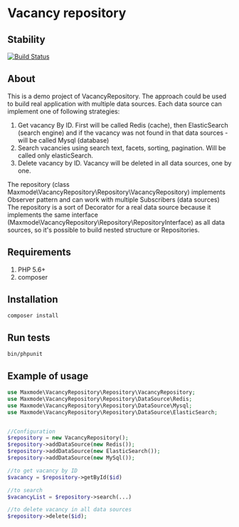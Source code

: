 Vacancy repository
==================
## Stability

[![Build Status](https://travis-ci.org/maxmode/vacancy_repository.png)](https://travis-ci.org/maxmode/vacancy_repository)

## About
This is a demo project of VacancyRepository.
The approach could be used to build real application with multiple data sources.
Each data source can implement one of following strategies:

1. Get vacancy By ID. First will be called Redis (cache), then ElasticSearch (search engine) and if the vacancy was not found in that data sources - will be called Mysql (database)
1. Search vacancies using search text, facets, sorting, pagination. Will be called only elasticSearch.
1. Delete vacancy by ID. Vacancy will be deleted in all data sources, one by one.

The repository (class Maxmode\VacancyRepository\Repository\VacancyRepository) implements Observer pattern and can work with multiple Subscribers (data sources) 
The repository is a sort of Decorator for a real data source because it implements
the same interface (Maxmode\VacancyRepository\Repository\RepositoryInterface) as all data sources,
so it's possible to build nested structure or Repositories.

## Requirements

1. PHP 5.6+
2. composer

## Installation

```
composer install
```

## Run tests

```
bin/phpunit
```

## Example of usage

```php
use Maxmode\VacancyRepository\Repository\VacancyRepository;
use Maxmode\VacancyRepository\Repository\DataSource\Redis;
use Maxmode\VacancyRepository\Repository\DataSource\Mysql;
use Maxmode\VacancyRepository\Repository\DataSource\ElasticSearch;


//Configuration
$repository = new VacancyRepository();
$repository->addDataSource(new Redis());
$repository->addDataSource(new ElasticSearch());
$repository->addDataSource(new MySql());

//to get vacancy by ID
$vacancy = $repository->getById($id)

//to search
$vacancyList = $repository->search(...)

//to delete vacancy in all data sources
$repository->delete($id);
```
